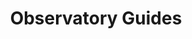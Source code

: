 ﻿---
title: "Observatory Guides"
description: "Observatory guides for Elite Dangerous"
layout: "guides/list"
---
